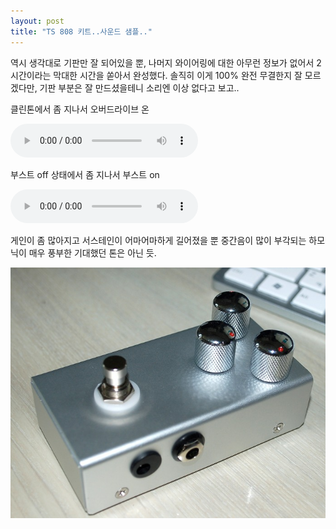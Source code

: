 ```yaml
---
layout: post
title: "TS 808 키트..사운드 샘플.."
---
```



역시 생각대로 기판만 잘 되어있을 뿐, 나머지 와이어링에 대한 아무런 정보가 없어서 2시간이라는 막대한 시간을 쏟아서 완성했다. 솔직히 이게 100% 완전 무결한지 잘 모르겠다만, 기판 부분은 잘 만드셨을테니 소리엔 이상 없다고 보고..




클린톤에서 좀 지나서 오버드라이브 온

<audio src="/assets/images/8d0d922d78694389acb2e5c2ae7d7c01.mp3" controls preload></audio>





부스트 off 상태에서 좀 지나서 부스트 on

<audio src="/assets/images/fdbbe69d4578e5ee0b6b37f0b55ddc8a.mp3" controls preload></audio>





게인이 좀 많아지고 서스테인이 어마어마하게 길어졌을 뿐 중간음이 많이 부각되는 하모닉이 매우 풍부한 기대했던 톤은 아닌 듯.






![image](/assets/images/40731337c0b62227ef640bbc58575e61.jpg)










